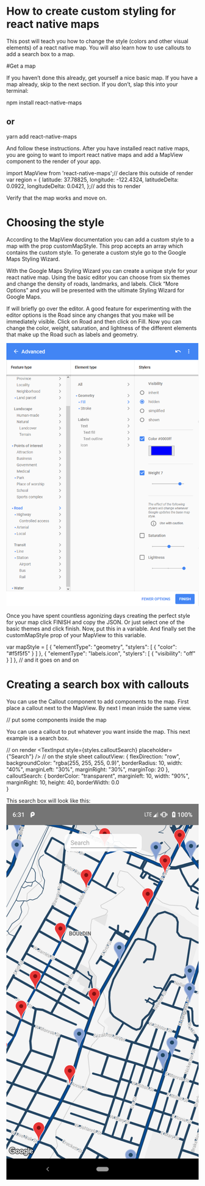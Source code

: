 # How to create custom styling for react native maps 

This post will teach you how to change the style (colors and other visual elements) of a react native map. 
You will also learn how to use callouts to add a search box to a map. 

#Get a map 

If you haven’t done this already, get yourself a nice basic map. If you have a map already, skip to the next section. If you don’t, slap this into your terminal: 

npm install react-native-maps 

## or 

yarn add react-native-maps

And follow these instructions. After you have installed react native maps, you are going to want to import react native maps and add a MapView component to the render of your app. 

import MapView from 'react-native-maps';// declare this outside of render 
var region = { 
latitude: 37.78825, 
longitude: -122.4324, 
latitudeDelta: 0.0922, 
longitudeDelta: 0.0421, 
};// add this to render 
<MapView 
initialRegion={region} 
/> 

Verify that the map works and move on. 

# Choosing the style 

According to the MapView documentation you can add a custom style to a map with the prop customMapStyle. This prop accepts an array which contains the custom style. To generate a custom style go to the Google Maps Styling Wizard. 

With the Google Maps Styling Wizard you can create a unique style for your react native map. Using the basic editor you can choose from six themes and change the density of roads, landmarks, and labels. Click “More Options” and you will be presented with the ultimate Styling Wizard for Google Maps. 

If will briefly go over the editor. A good feature for experimenting with the editor options is the Road since any changes that you make will be immediately visible. Click on Road and then click on Fill. Now you can change the color, weight, saturation, and lightness of the different elements that make up the Road such as labels and geometry. 

![](https://github.com/rahulwadhwa238/How-to-create-custom-styling-for-react-native-maps/blob/4c460e762018cb8c9d60d51b5ddd70e2714aefdd/google.png?raw=true)

Once you have spent countless agonizing days creating the perfect style for your map click FINISH and copy the JSON. Or just select one of the basic themes and click finish. Now, put this in a variable. And finally set the customMapStyle prop of your MapView to this variable. 

var mapStyle = [ 
{ "elementType": "geometry", "stylers": [ { "color": "#f5f5f5" } ] }, 
{ "elementType": "labels.icon", "stylers": [ { "visibility": "off" } ] }, 
// and it goes on and on<MapView 
initialRegion={region} 
customMapStyle={mapStyle} 
/> 

# Creating a search box with callouts 

You can use the Callout component to add components to the map. First place a callout next to the MapView. By next I mean inside the same view. 

<View> 
<MapView 
initialRegion={region} 
customMapStyle={mapStyle} 
/> 
<Callout> 
// put some components inside the map 
</Callout> 
</View> 

You can use a callout to put whatever you want inside the map. This next example is a search box. 

// on render 
<View> 
<MapView 
initialRegion={region} 
customMapStyle={mapStyle} 
/> 
<Callout> 
<View style={styles.calloutView} > 
<TextInput style={styles.calloutSearch} 
placeholder={"Search"} 
/> 
</View>
</Callout> 
</View>// on the style sheet 
calloutView: { 
flexDirection: "row", 
backgroundColor: "rgba(255, 255, 255, 0.9)", 
borderRadius: 10, 
width: "40%", 
marginLeft: "30%", 
marginRight: "30%", 
marginTop: 20 
}, 
calloutSearch: { 
borderColor: "transparent", 
marginleft: 10, 
width: "90%", 
marginRight: 10, 
height: 40, 
borderWidth: 0.0  
} 

This search box will look like this: 
![](https://github.com/rahulwadhwa238/How-to-create-custom-styling-for-react-native-maps/blob/main/map-view.png?raw=true)
